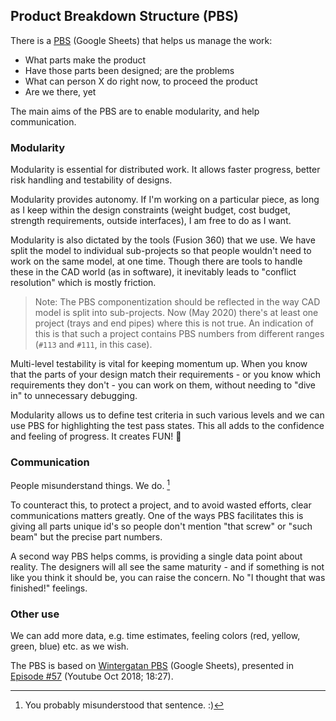 ## Product Breakdown Structure (PBS)

There is a [PBS](https://docs.google.com/spreadsheets/d/1G5YIdf7PlUv7BphEBALlFeB5Ye0DMoW4dylRe6NaBZk) (Google Sheets) that helps us manage the work:

- What parts make the product
- Have those parts been designed; are the problems
- What can person X do right now, to proceed the product
- Are we there, yet

The main aims of the PBS are to enable modularity, and help communication.

### Modularity

Modularity is essential for distributed work. It allows faster progress, better risk handling and testability of designs.

Modularity provides autonomy. If I'm working on a particular piece, as long as I keep within the design constraints (weight budget, cost budget, strength requirements, outside interfaces), I am free to do as I want.

Modularity is also dictated by the tools (Fusion 360) that we use. We have split the model to individual sub-projects so that people wouldn't need to work on the same model, at one time. Though there are tools to handle these in the CAD world (as in software), it inevitably leads to "conflict resolution" which is mostly friction.

<!-- tbd. add some pictures on this page -->

>Note: The PBS componentization should be reflected in the way CAD model is split into sub-projects. Now (May 2020) there's at least one project (trays and end pipes) where this is not true. An indication of this is that such a project contains PBS numbers from different ranges (`#113` and `#111`, in this case).

Multi-level testability is vital for keeping momentum up. When you know that the parts of your design match their requirements - or you know which requirements they don't - you can work on them, without needing to "dive in" to unnecessary debugging.

Modularity allows us to define test criteria in such various levels and we can use PBS for highlighting the test pass states. This all adds to the confidence and feeling of progress. It creates FUN! 🐸


### Communication

People misunderstand things. We do. [^1]

To counteract this, to protect a project, and to avoid wasted efforts, clear communications matters greatly. One of the ways PBS facilitates this is giving all parts unique id's so people don't mention "that screw" or "such beam" but the precise part numbers.

A second way PBS helps comms, is providing a single data point about reality. The designers will all see the same maturity - and if something is not like you think it should be, you can raise the concern. No "I thought that was finished!" feelings.

### Other use

We can add more data, e.g. time estimates, feeling colors (red, yellow, green, blue) etc. as we wish. 

The PBS is based on [Wintergatan PBS](https://docs.google.com/spreadsheets/d/1eKW_-ygHTu2z4inSSGPFnjAoIolORW19d-Xu-uhDw9E) (Google Sheets), presented in [Episode #57](https://www.youtube.com/watch?v=zVyEsMiwvVc) (Youtube Oct 2018; 18:27).


[^1]: You probably misunderstood that sentence. :)


